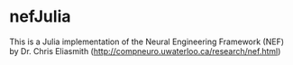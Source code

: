 # nefJulia

This is a Julia implementation of the Neural Engineering Framework (NEF) by Dr. Chris Eliasmith (http://compneuro.uwaterloo.ca/research/nef.html)
